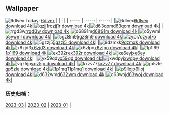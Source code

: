 ## Wallpaper
![6dlvex](https://w.wallhaven.cc/full/6d/wallhaven-6dlvex.jpg) Today: [6dlvex](https://th.wallhaven.cc/small/6d/6dlvex.jpg)
|      |      |      |
| :----: | :----: | :----: |
|![6dlvex](https://th.wallhaven.cc/small/6d/6dlvex.jpg)[6dlvex download 4k](https://wallhaven.cc/w/6dlvex)|![qzjj1r](https://th.wallhaven.cc/small/qz/qzjj1r.jpg)[qzjj1r download 4k](https://wallhaven.cc/w/qzjj1r)|![d63qom](https://th.wallhaven.cc/small/d6/d63qom.jpg)[d63qom download 4k](https://wallhaven.cc/w/d63qom)|
|![rrgd3w](https://th.wallhaven.cc/small/rr/rrgd3w.jpg)[rrgd3w download 4k](https://wallhaven.cc/w/rrgd3w)|![d6891m](https://th.wallhaven.cc/small/d6/d6891m.jpg)[d6891m download 4k](https://wallhaven.cc/w/d6891m)|![o5ywml](https://th.wallhaven.cc/small/o5/o5ywml.jpg)[o5ywml download 4k](https://wallhaven.cc/w/o5ywml)|
|![5gz8m9](https://th.wallhaven.cc/small/5g/5gz8m9.jpg)[5gz8m9 download 4k](https://wallhaven.cc/w/5gz8m9)|![zypl7o](https://th.wallhaven.cc/small/zy/zypl7o.jpg)[zypl7o download 4k](https://wallhaven.cc/w/zypl7o)|![5gzzj5](https://th.wallhaven.cc/small/5g/5gzzj5.jpg)[5gzzj5 download 4k](https://wallhaven.cc/w/5gzzj5)|
|![9dzmxk](https://th.wallhaven.cc/small/9d/9dzmxk.jpg)[9dzmxk download 4k](https://wallhaven.cc/w/9dzmxk)|![x6zjd3](https://th.wallhaven.cc/small/x6/x6zjd3.jpg)[x6zjd3 download 4k](https://wallhaven.cc/w/x6zjd3)|![x6zlpo](https://th.wallhaven.cc/small/x6/x6zlpo.jpg)[x6zlpo download 4k](https://wallhaven.cc/w/x6zlpo)|
|![1p1l69](https://th.wallhaven.cc/small/1p/1p1l69.jpg)[1p1l69 download 4k](https://wallhaven.cc/w/1p1l69)|![ex392r](https://th.wallhaven.cc/small/ex/ex392r.jpg)[ex392r download 4k](https://wallhaven.cc/w/ex392r)|![jxe6ey](https://th.wallhaven.cc/small/jx/jxe6ey.jpg)[jxe6ey download 4k](https://wallhaven.cc/w/jxe6ey)|
|![yx59qd](https://th.wallhaven.cc/small/yx/yx59qd.jpg)[yx59qd download 4k](https://wallhaven.cc/w/yx59qd)|![jxwdpy](https://th.wallhaven.cc/small/jx/jxwdpy.jpg)[jxwdpy download 4k](https://wallhaven.cc/w/jxwdpy)|![vqz5jp](https://th.wallhaven.cc/small/vq/vqz5jp.jpg)[vqz5jp download 4k](https://wallhaven.cc/w/vqz5jp)|
|![kxzv77](https://th.wallhaven.cc/small/kx/kxzv77.jpg)[kxzv77 download 4k](https://wallhaven.cc/w/kxzv77)|![gp5zle](https://th.wallhaven.cc/small/gp/gp5zle.jpg)[gp5zle download 4k](https://wallhaven.cc/w/gp5zle)|![1p1mq1](https://th.wallhaven.cc/small/1p/1p1mq1.jpg)[1p1mq1 download 4k](https://wallhaven.cc/w/1p1mq1)|
|![p9lloj](https://th.wallhaven.cc/small/p9/p9lloj.jpg)[p9lloj download 4k](https://wallhaven.cc/w/p9lloj)|![d632wm](https://th.wallhaven.cc/small/d6/d632wm.jpg)[d632wm download 4k](https://wallhaven.cc/w/d632wm)|![d63woj](https://th.wallhaven.cc/small/d6/d63woj.jpg)[d63woj download 4k](https://wallhaven.cc/w/d63woj)|

### 历史归档：
[2023-03](https://github.com/april-projects/april-wallpaper/tree/main/picture/2023-03/) | [2023-02](https://github.com/april-projects/april-wallpaper/tree/main/picture/2023-02/) | [2023-01](https://github.com/april-projects/april-wallpaper/tree/main/picture/2023-01/) | 